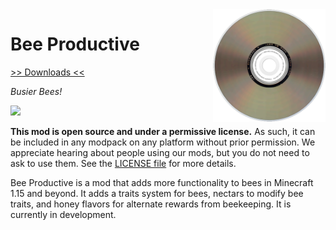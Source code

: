 <img src="icon.png" align="right" width="180px"/>

# Bee Productive


[>> Downloads <<](https://github.com/AllOfFabric/BeeProductive/releases)

*Busier Bees!*

![](https://cdn.discordapp.com/attachments/652107039253725189/656734935784095764/2019-12-17_20.25.09.png)

**This mod is open source and under a permissive license.** As such, it can be included in any modpack on any platform 
without prior permission. We appreciate hearing about people using our mods, but you do not need to ask to use them. 
See the [LICENSE file](LICENSE) for more details.

Bee Productive is a mod that adds more functionality to bees in Minecraft 1.15 and beyond. It adds a traits system for bees,
nectars to modify bee traits, and honey flavors for alternate rewards from beekeeping. It is currently in development.